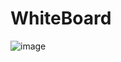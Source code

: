 # WhiteBoard
![image](https://github.com/Makster04/WhiteBoard/assets/86382359/a7f37adb-d663-4a7b-961c-662783af05c6)
